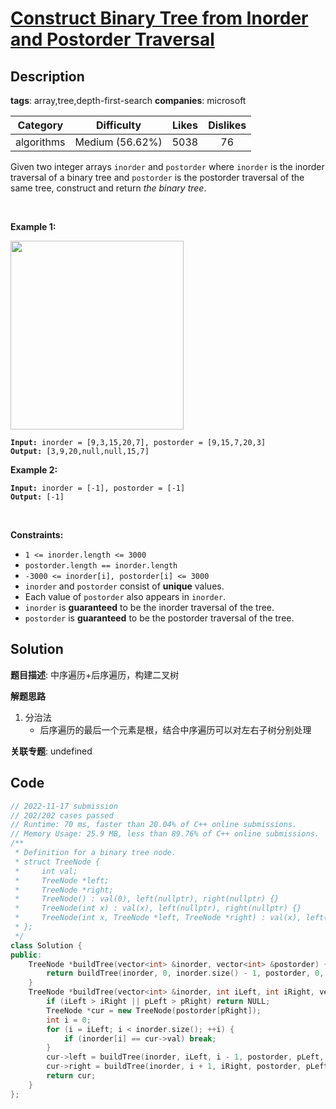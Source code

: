# [Construct Binary Tree from Inorder and Postorder Traversal](https://leetcode.com/problems/construct-binary-tree-from-inorder-and-postorder-traversal/description/)

## Description

**tags**: array,tree,depth-first-search
**companies**: microsoft

|  Category  |   Difficulty    | Likes | Dislikes |
| :--------: | :-------------: | :---: | :------: |
| algorithms | Medium (56.62%) | 5038  |    76    |

<p>Given two integer arrays <code>inorder</code> and <code>postorder</code> where <code>inorder</code> is the inorder traversal of a binary tree and <code>postorder</code> is the postorder traversal of the same tree, construct and return <em>the binary tree</em>.</p>

<p>&nbsp;</p>
<p><strong>Example 1:</strong></p>
<img alt="" src="https://assets.leetcode.com/uploads/2021/02/19/tree.jpg" style="width: 277px; height: 302px;" />
<pre><code><strong>Input:</strong> inorder = [9,3,15,20,7], postorder = [9,15,7,20,3]
<strong>Output:</strong> [3,9,20,null,null,15,7]</code></pre>

<p><strong>Example 2:</strong></p>

<pre><code><strong>Input:</strong> inorder = [-1], postorder = [-1]
<strong>Output:</strong> [-1]</code></pre>

<p>&nbsp;</p>
<p><strong>Constraints:</strong></p>

<ul>
  <li><code>1 &lt;= inorder.length &lt;= 3000</code></li>
  <li><code>postorder.length == inorder.length</code></li>
  <li><code>-3000 &lt;= inorder[i], postorder[i] &lt;= 3000</code></li>
  <li><code>inorder</code> and <code>postorder</code> consist of <strong>unique</strong> values.</li>
  <li>Each value of <code>postorder</code> also appears in <code>inorder</code>.</li>
  <li><code>inorder</code> is <strong>guaranteed</strong> to be the inorder traversal of the tree.</li>
  <li><code>postorder</code> is <strong>guaranteed</strong> to be the postorder traversal of the tree.</li>
</ul>

## Solution

**题目描述**: 中序遍历+后序遍历，构建二叉树

**解题思路**

1. 分治法
   - 后序遍历的最后一个元素是根，结合中序遍历可以对左右子树分别处理

**关联专题**: undefined

## Code

```cpp
// 2022-11-17 submission
// 202/202 cases passed
// Runtime: 70 ms, faster than 20.04% of C++ online submissions.
// Memory Usage: 25.9 MB, less than 89.76% of C++ online submissions.
/**
 * Definition for a binary tree node.
 * struct TreeNode {
 *     int val;
 *     TreeNode *left;
 *     TreeNode *right;
 *     TreeNode() : val(0), left(nullptr), right(nullptr) {}
 *     TreeNode(int x) : val(x), left(nullptr), right(nullptr) {}
 *     TreeNode(int x, TreeNode *left, TreeNode *right) : val(x), left(left), right(right) {}
 * };
 */
class Solution {
public:
    TreeNode *buildTree(vector<int> &inorder, vector<int> &postorder) {
        return buildTree(inorder, 0, inorder.size() - 1, postorder, 0, postorder.size() - 1);
    }
    TreeNode *buildTree(vector<int> &inorder, int iLeft, int iRight, vector<int> &postorder, int pLeft, int pRight) {
        if (iLeft > iRight || pLeft > pRight) return NULL;
        TreeNode *cur = new TreeNode(postorder[pRight]);
        int i = 0;
        for (i = iLeft; i < inorder.size(); ++i) {
            if (inorder[i] == cur->val) break;
        }
        cur->left = buildTree(inorder, iLeft, i - 1, postorder, pLeft, pLeft + i - iLeft - 1);
        cur->right = buildTree(inorder, i + 1, iRight, postorder, pLeft + i - iLeft, pRight - 1);
        return cur;
    }
};
```
